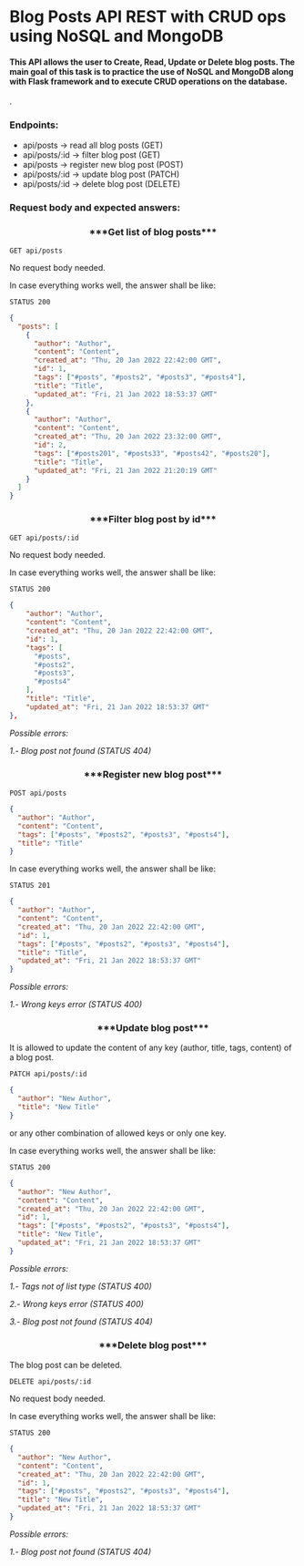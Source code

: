 # Blog Posts API REST with CRUD ops using NoSQL and MongoDB

#### This API allows the user to Create, Read, Update or Delete blog posts. The main goal of this task is to practice the use of NoSQL and MongoDB along with Flask framework and to execute CRUD operations on the database.

.

### Endpoints:

- api/posts -> read all blog posts (GET)
- api/posts/:id -> filter blog post (GET)
- api/posts -> register new blog post (POST)
- api/posts/:id -> update blog post (PATCH)
- api/posts/:id -> delete blog post (DELETE)

### Request body and expected answers:

<h3 align="center">***Get list of blog posts***</h3>

`GET api/posts`

No request body needed.

In case everything works well, the answer shall be like:

`STATUS 200`

```json
{
  "posts": [
    {
      "author": "Author",
      "content": "Content",
      "created_at": "Thu, 20 Jan 2022 22:42:00 GMT",
      "id": 1,
      "tags": ["#posts", "#posts2", "#posts3", "#posts4"],
      "title": "Title",
      "updated_at": "Fri, 21 Jan 2022 18:53:37 GMT"
    },
    {
      "author": "Author",
      "content": "Content",
      "created_at": "Thu, 20 Jan 2022 23:32:00 GMT",
      "id": 2,
      "tags": ["#posts201", "#posts33", "#posts42", "#posts20"],
      "title": "Title",
      "updated_at": "Fri, 21 Jan 2022 21:20:19 GMT"
    }
  ]
}
```

<h3 align="center">***Filter blog post by id***</h3>

`GET api/posts/:id`

No request body needed.

In case everything works well, the answer shall be like:

`STATUS 200`

```json
{
    "author": "Author",
    "content": "Content",
    "created_at": "Thu, 20 Jan 2022 22:42:00 GMT",
    "id": 1,
    "tags": [
      "#posts",
      "#posts2",
      "#posts3",
      "#posts4"
    ],
    "title": "Title",
    "updated_at": "Fri, 21 Jan 2022 18:53:37 GMT"
},
```

_Possible errors:_

_1.- Blog post not found (STATUS 404)_

<h3 align="center">***Register new blog post***</h3>

`POST api/posts`

```json
{
  "author": "Author",
  "content": "Content",
  "tags": ["#posts", "#posts2", "#posts3", "#posts4"],
  "title": "Title"
}
```

In case everything works well, the answer shall be like:

`STATUS 201`

```json
{
  "author": "Author",
  "content": "Content",
  "created_at": "Thu, 20 Jan 2022 22:42:00 GMT",
  "id": 1,
  "tags": ["#posts", "#posts2", "#posts3", "#posts4"],
  "title": "Title",
  "updated_at": "Fri, 21 Jan 2022 18:53:37 GMT"
}
```

_Possible errors:_

_1.- Wrong keys error (STATUS 400)_

<h3 align="center">***Update blog post***</h3>

It is allowed to update the content of any key (author, title, tags, content) of a blog post.

`PATCH api/posts/:id`

```json
{
  "author": "New Author",
  "title": "New Title"
}
```

or any other combination of allowed keys or only one key.

In case everything works well, the answer shall be like:

`STATUS 200`

```json
{
  "author": "New Author",
  "content": "Content",
  "created_at": "Thu, 20 Jan 2022 22:42:00 GMT",
  "id": 1,
  "tags": ["#posts", "#posts2", "#posts3", "#posts4"],
  "title": "New Title",
  "updated_at": "Fri, 21 Jan 2022 18:53:37 GMT"
}
```

_Possible errors:_

_1.- Tags not of list type (STATUS 400)_

_2.- Wrong keys error (STATUS 400)_

_3.- Blog post not found (STATUS 404)_

<h3 align="center">***Delete blog post***</h3>

The blog post can be deleted.

`DELETE api/posts/:id`

No request body needed.

In case everything works well, the answer shall be like:

`STATUS 200`

```json
{
  "author": "New Author",
  "content": "Content",
  "created_at": "Thu, 20 Jan 2022 22:42:00 GMT",
  "id": 1,
  "tags": ["#posts", "#posts2", "#posts3", "#posts4"],
  "title": "New Title",
  "updated_at": "Fri, 21 Jan 2022 18:53:37 GMT"
}
```

_Possible errors:_

_1.- Blog post not found (STATUS 404)_

